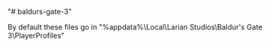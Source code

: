 "# baldurs-gate-3" 

By default these files go in "%appdata%\Local\Larian Studios\Baldur's Gate 3\PlayerProfiles"
